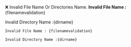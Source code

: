 ❌ Invalid File Name Or Directories Name.
<b>Invalid File Name : </b>{filenamevalidation}

</b>Invalid Directory Name :</b>{dirname}

```
Invalid File Name : {filenamevalidation}

Invalid Directory Name :{dirname}

```